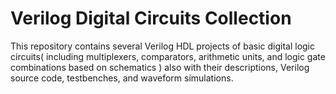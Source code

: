 #  Verilog Digital Circuits Collection
This repository contains several Verilog HDL projects of basic digital logic circuits( including multiplexers, comparators, arithmetic units, and logic gate combinations based on schematics ) also with their descriptions, Verilog source code, testbenches, and waveform simulations.
